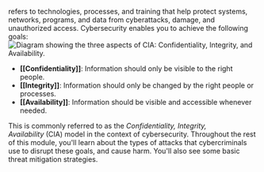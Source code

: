 refers to technologies, processes, and training that help protect systems, networks, programs, and data from cyberattacks, damage, and unauthorized access. Cybersecurity enables you to achieve the following goals:![Diagram showing the three aspects of CIA: Confidentiality, Integrity, and Availability.](https://learn.microsoft.com/en-us/training/wwl-sci/describe-basic-cybersecurity-threats-attacks-mitigations/media/confidentiality-integrity-availability-triangle.png)
- **[[Confidentiality]]**: Information should only be visible to the right people.
- **[[Integrity]]**: Information should only be changed by the right people or processes.
- **[[Availability]]**: Information should be visible and accessible whenever needed.

This is commonly referred to as the _Confidentiality, Integrity, Availability_ (CIA) model in the context of cybersecurity. Throughout the rest of this module, you'll learn about the types of attacks that cybercriminals use to disrupt these goals, and cause harm. You'll also see some basic threat mitigation strategies.